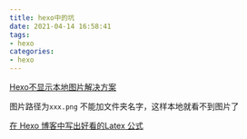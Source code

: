 ```yaml
---
title: hexo中的坑
date: 2021-04-14 16:58:41
tags:
- hexo
categories:
- hexo
---
```




[Hexo不显示本地图片解决方案](https://blog.csdn.net/zhouhangzooo/article/details/90234581)

图片路径为`xxx.png` 不能加文件夹名字，这样本地就看不到图片了

[在 Hexo 博客中写出好看的Latex 公式](https://zhuanlan.zhihu.com/p/105986034)

